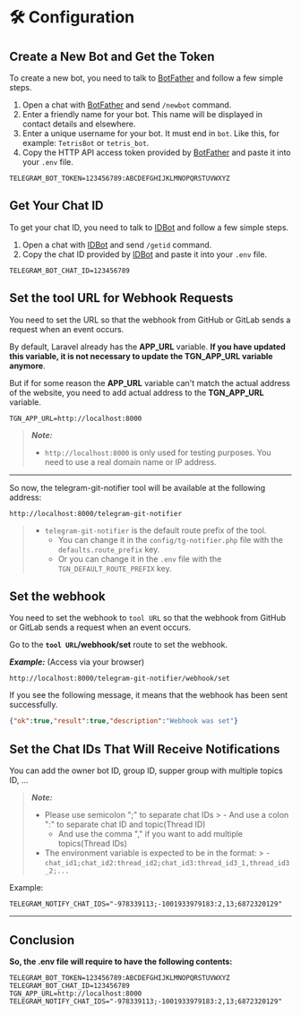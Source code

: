 # 🛠 Configuration

## Create a New Bot and Get the Token

To create a new bot, you need to talk to [BotFather](https://core.telegram.org/bots#6-botfather) and follow a few simple steps.

1. Open a chat with [BotFather](https://telegram.me/botfather) and send `/newbot` command.
2. Enter a friendly name for your bot. This name will be displayed in contact details and elsewhere.
3. Enter a unique username for your bot. It must end in `bot`. Like this, for example: `TetrisBot` or `tetris_bot`.
4. Copy the HTTP API access token provided by [BotFather](https://telegram.me/botfather) and paste it into your `.env` file.

```dotenv
TELEGRAM_BOT_TOKEN=123456789:ABCDEFGHIJKLMNOPQRSTUVWXYZ
```

## Get Your Chat ID

To get your chat ID, you need to talk to [IDBot](https://telegram.me/myidbot) and follow a few simple steps.

1. Open a chat with [IDBot](https://telegram.me/myidbot) and send `/getid` command.
2. Copy the chat ID provided by [IDBot](https://telegram.me/myidbot) and paste it into your `.env` file.

```dotenv
TELEGRAM_BOT_CHAT_ID=123456789
```

## Set the tool URL for Webhook Requests

You need to set the URL so that the webhook from GitHub or GitLab sends a request when an event occurs.

By default, Laravel already has the **APP_URL** variable. **If you have updated this variable, it is not necessary to update the TGN_APP_URL variable anymore**. 

But if for some reason the **APP_URL** variable can't match the actual address of the website, you need to add actual address to the **TGN_APP_URL** variable.

```dotenv
TGN_APP_URL=http://localhost:8000
```

> **_Note:_**
> - `http://localhost:8000` is only used for testing purposes. You need to use a real domain name or IP address.

---

So now, the telegram-git-notifier tool will be available at the following address:

```url
http://localhost:8000/telegram-git-notifier
```

> - `telegram-git-notifier` is the default route prefix of the tool. 
>   - You can change it in the `config/tg-notifier.php` file with the `defaults.route_prefix` key.
>   - Or you can change it in the `.env` file with the `TGN_DEFAULT_ROUTE_PREFIX` key.

## Set the webhook

You need to set the webhook to `tool URL` so that the webhook from GitHub or GitLab sends a request when an event occurs.

[//]: # (```bash)

[//]: # (php artisan tg-notifier:webhook:set)

[//]: # (```)

Go to the **`tool URL`/webhook/set** route to set the webhook.

**_Example:_** (Access via your browser)

```url
http://localhost:8000/telegram-git-notifier/webhook/set
```

If you see the following message, it means that the webhook has been sent successfully.

```json
{"ok":true,"result":true,"description":"Webhook was set"}
```

## Set the Chat IDs That Will Receive Notifications

You can add the owner bot ID, group ID, supper group with multiple topics ID, ...

> **_Note:_**
>
> - Please use semicolon ";" to separate chat IDs
    >   - And use a colon ":" to separate chat ID and topic(Thread ID)
>   - And use the comma "," if you want to add multiple topics(Thread IDs)
> - The environment variable is expected to be in the format:
    >   - `chat_id1;chat_id2:thread_id2;chat_id3:thread_id3_1,thread_id3_2;...`

Example:

```dotenv
TELEGRAM_NOTIFY_CHAT_IDS="-978339113;-1001933979183:2,13;6872320129"
```

---

## Conclusion

**So, the .env file will require to have the following contents:**

```dotenv
TELEGRAM_BOT_TOKEN=123456789:ABCDEFGHIJKLMNOPQRSTUVWXYZ
TELEGRAM_BOT_CHAT_ID=123456789
TGN_APP_URL=http://localhost:8000
TELEGRAM_NOTIFY_CHAT_IDS="-978339113;-1001933979183:2,13;6872320129"
```
